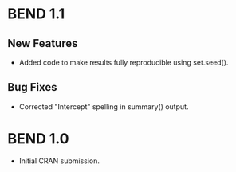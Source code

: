 # BEND 1.1
## New Features
* Added code to make results fully reproducible using set.seed().

## Bug Fixes
* Corrected "Intercept" spelling in summary() output.

# BEND 1.0
* Initial CRAN submission.
